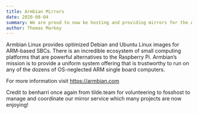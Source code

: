 ```yaml
---
title: Armbian Mirrors
date: 2020-08-04
summary: We are proud to now be hosting and providing mirrors for the Armbian Project through our US and UK mirror service.
author: Thomas Markey
---
```


Armbian Linux provides optimized Debian and Ubuntu Linux images for ARM-based SBCs. There is an incredible ecosystem of small computing platforms that are powerful alternatives to the Raspberry Pi. Armbian’s mission is to provide a uniform system offering that is trustworthy to run on any of the dozens of OS-neglected ARM single board computers.

For more information visit https://armbian.com

Credit to benharri once again from tilde.team for volunteering to fosshost to manage and coordinate our mirror service which many projects are now enjoying!
